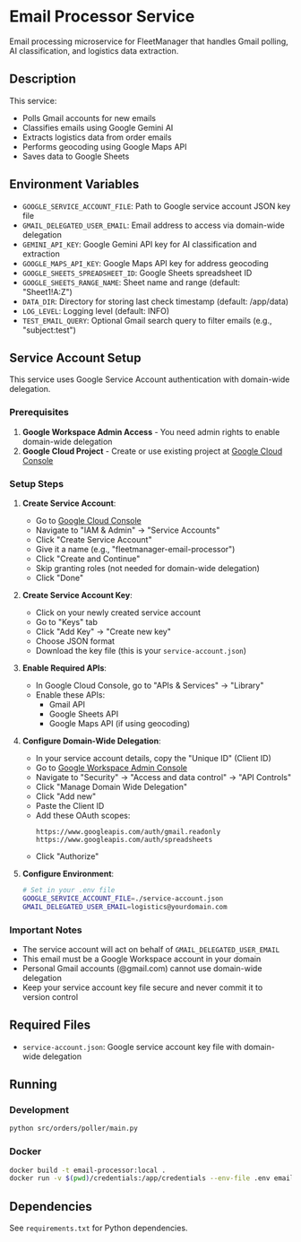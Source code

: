 # Email Processor Service

Email processing microservice for FleetManager that handles Gmail polling, AI classification, and logistics data extraction.

## Description

This service:
- Polls Gmail accounts for new emails
- Classifies emails using Google Gemini AI
- Extracts logistics data from order emails
- Performs geocoding using Google Maps API
- Saves data to Google Sheets

## Environment Variables

- `GOOGLE_SERVICE_ACCOUNT_FILE`: Path to Google service account JSON key file
- `GMAIL_DELEGATED_USER_EMAIL`: Email address to access via domain-wide delegation
- `GEMINI_API_KEY`: Google Gemini API key for AI classification and extraction
- `GOOGLE_MAPS_API_KEY`: Google Maps API key for address geocoding
- `GOOGLE_SHEETS_SPREADSHEET_ID`: Google Sheets spreadsheet ID
- `GOOGLE_SHEETS_RANGE_NAME`: Sheet name and range (default: "Sheet1!A:Z")
- `DATA_DIR`: Directory for storing last check timestamp (default: /app/data)
- `LOG_LEVEL`: Logging level (default: INFO)
- `TEST_EMAIL_QUERY`: Optional Gmail search query to filter emails (e.g., "subject:test")

## Service Account Setup

This service uses Google Service Account authentication with domain-wide delegation.

### Prerequisites

1. **Google Workspace Admin Access** - You need admin rights to enable domain-wide delegation
2. **Google Cloud Project** - Create or use existing project at [Google Cloud Console](https://console.cloud.google.com)

### Setup Steps

1. **Create Service Account**:
   - Go to [Google Cloud Console](https://console.cloud.google.com)
   - Navigate to "IAM & Admin" → "Service Accounts"
   - Click "Create Service Account"
   - Give it a name (e.g., "fleetmanager-email-processor")
   - Click "Create and Continue"
   - Skip granting roles (not needed for domain-wide delegation)
   - Click "Done"

2. **Create Service Account Key**:
   - Click on your newly created service account
   - Go to "Keys" tab
   - Click "Add Key" → "Create new key"
   - Choose JSON format
   - Download the key file (this is your `service-account.json`)

3. **Enable Required APIs**:
   - In Google Cloud Console, go to "APIs & Services" → "Library"
   - Enable these APIs:
     - Gmail API
     - Google Sheets API
     - Google Maps API (if using geocoding)

4. **Configure Domain-Wide Delegation**:
   - In your service account details, copy the "Unique ID" (Client ID)
   - Go to [Google Workspace Admin Console](https://admin.google.com)
   - Navigate to "Security" → "Access and data control" → "API Controls"
   - Click "Manage Domain Wide Delegation"
   - Click "Add new"
   - Paste the Client ID
   - Add these OAuth scopes:
     ```
     https://www.googleapis.com/auth/gmail.readonly
     https://www.googleapis.com/auth/spreadsheets
     ```
   - Click "Authorize"

5. **Configure Environment**:
   ```bash
   # Set in your .env file
   GOOGLE_SERVICE_ACCOUNT_FILE=./service-account.json
   GMAIL_DELEGATED_USER_EMAIL=logistics@yourdomain.com
   ```

### Important Notes

- The service account will act on behalf of `GMAIL_DELEGATED_USER_EMAIL`
- This email must be a Google Workspace account in your domain
- Personal Gmail accounts (@gmail.com) cannot use domain-wide delegation
- Keep your service account key file secure and never commit it to version control

## Required Files

- `service-account.json`: Google service account key file with domain-wide delegation

## Running

### Development
```bash
python src/orders/poller/main.py
```

### Docker
```bash
docker build -t email-processor:local .
docker run -v $(pwd)/credentials:/app/credentials --env-file .env email-processor:local
```

## Dependencies

See `requirements.txt` for Python dependencies.
